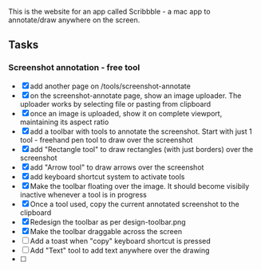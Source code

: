 This is the website for an app called Scribbble - a mac app to annotate/draw anywhere on the screen.

## Tasks

### Screenshot annotation - free tool

- [x] add another page on /tools/screenshot-annotate
- [x] on the screenshot-annotate page, show an image uploader. The uploader works by selecting file or pasting from clipboard
- [x] once an image is uploaded, show it on complete viewport, maintaining its aspect ratio
- [x] add a toolbar with tools to annotate the screenshot. Start with just 1 tool - freehand pen tool to draw over the screenshot
- [x] add "Rectangle tool" to draw rectangles (with just borders) over the screenshot
- [x] add "Arrow tool" to draw arrows over the screenshot
- [x] add keyboard shortcut system to activate tools
- [x] Make the toolbar floating over the image. It should become visibily inactive whenever a tool is in progress
- [x] Once a tool used, copy the current annotated screenshot to the clipboard
- [x] Redesign the toolbar as per design-toolbar.png
- [x] Make the toolbar draggable across the screen
- [ ] Add a toast when "copy" keyboard shortcut is pressed
- [ ] Add "Text" tool to add text anywhere over the drawing
- [ ]
